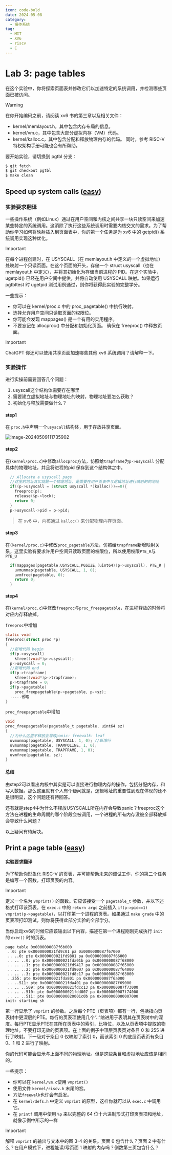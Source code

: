 ```yaml
---
icon: code-bold
date: 2024-05-08
category:
  - 操作系统
tag:
  - MIT
  - XV6
  - riscv
  - C
---
```


# Lab 3: page tables

在这个实验中，你将探索页面表并修改它们以加速特定的系统调用，并检测哪些页面已被访问。

> [!warning]
> 在你开始编码之前，请阅读 xv6 书的第三章以及相关文件：
>
> - kernel/memlayout.h，其中包含内存布局的信息。
> - kernel/vm.c，其中包含大部分虚拟内存（VM）代码。
> - kernel/kalloc.c，其中包含分配和释放物理内存的代码。 同时，参考 RISC-V 特权架构手册可能也会有所帮助。

要开始实验，请切换到 pgtbl 分支：

```bash
$ git fetch 
$ git checkout pgtbl 
$ make clean
```

## Speed up system calls ([easy](https://pdos.csail.mit.edu/6.S081/2023/labs/guidance.html))

### 实验要求翻译

一些操作系统（例如Linux）通过在用户空间和内核之间共享一块只读空间来加速某些特定的系统调用。这消除了执行这些系统调用时需要内核交叉的需求。为了帮助你学习如何将映射插入到页面表中，你的第一个任务是为 xv6 中的 getpid() 系统调用实现这种优化。

> [!important]
>
> 在每个进程创建时，在 USYSCALL（在 memlayout.h 中定义的一个虚拟地址）处映射一个只读页面。在这个页面的开头，存储一个 struct usyscall（也在 memlayout.h 中定义），并将其初始化为存储当前进程的 PID。在这个实验中，ugetpid() 已经在用户空间中提供，并将自动使用 USYSCALL 映射。如果运行 pgtbltest 时 ugetpid 测试用例通过，则你将获得此实验的完整学分。

一些提示：

- 你可以在 kernel/proc.c 中的 proc_pagetable() 中执行映射。 
- 选择允许用户空间只读取页面的权限位。 
- 你可能会发现 mappages() 是一个有用的实用程序。 
- 不要忘记在 allocproc() 中分配和初始化页面。 确保在 freeproc() 中释放页面。

> [!important]
>
> ChatGPT 你还可以使用共享页面加速哪些其他 xv6 系统调用？请解释一下。

### 实验操作

进行实操前需要回答几个问题：

1. usyscall这个结构体需要存在哪里
2. 需要建立虚拟地址与物理地址的映射，物理地址要怎么获取？
3. 初始化与释放需要做什么？

#### step1 

在 `proc.h`中声明一个`usyscall`结构体，用于存放共享页面。

![image-20240509111735902](./assets/image-20240509111735902.png)

#### step2 

在(`kernel/proc.c`)中修改`allocproc`方法，仿照给`trapframe`为`p->usyscall` 分配具体的物理地址，并且将进程的pid 保存到这个结构体之中。

```c
  // Allocate a usyscall page
  //这里的地址其实就是一个物理地址，是需要在用户页表中与逻辑地址进行映射的的地址
  if((p->usyscall = (struct usyscall *)kalloc())==0){
    freeproc(p);
    release(&p->lock);
    return 0;
  }
  p->usyscall->pid = p->pid;
```

> 在 xv6 中，内核通过 `kalloc()` 来分配物理内存页面。

#### step3

在`(kernel/proc.c)`中修改`proc_pagetable`方法，仿照给`trapframe`新增映射关系，这里实验有要求许用户空间只读取页面的权限位，所以使用权限`PTE_R`与`PTE_U`

```c
  if(mappages(pagetable,USYSCALL,PGSIZE,(uint64)(p->usyscall), PTE_R | PTE_U) < 0){
    uvmunmap(pagetable, USYSCALL, 1, 0);
    uvmfree(pagetable, 0);
    return 0;
  }
```

#### step4

在(`kernel/proc.c`)中修改`freeproc`与`proc_freepagetable`，在进程释放的时候将对应内存释放掉。

`freeproc`中增加

```c
static void
freeproc(struct proc *p)
{
  //新增代码 begin
  if(p->usyscall)
    kfree((void*)p->usyscall);
  p->usyscall = 0;
  //新增代码 end
  if(p->trapframe)
    kfree((void*)p->trapframe);
  p->trapframe = 0;
  if(p->pagetable)
    proc_freepagetable(p->pagetable, p->sz);
  .....省略
}
```

`proc_freepagetable`中增加

```c
void
proc_freepagetable(pagetable_t pagetable, uint64 sz)
{
  //为什么这里不释放会导致panic: freewalk: leaf
  uvmunmap(pagetable, USYSCALL, 1, 0); //新增行
  uvmunmap(pagetable, TRAMPOLINE, 1, 0);
  uvmunmap(pagetable, TRAPFRAME, 1, 0);
  uvmfree(pagetable, sz);
}

```

#### 总结

由step2可以看出内核中其实是可以直接进行物理内存的操作，包括分配内存，和写入数据。那么这里就有个人有个疑问就是，逻辑地址的重要性到现在体现的还不是很明显，这个问题还有待回答。

还有就是step4中为什么不释放USYSCALL所在内存会导致panic？freeproc这个方法在进程的生命周期的哪个阶段会被调用，一个进程的所有内存没被全部释放掉会导致什么问题？

以上疑问有待解决。

## Print a page table ([easy](https://pdos.csail.mit.edu/6.S081/2022/labs/guidance.html))

#### 实验要求翻译

为了帮助你形象化 RISC-V 的页表，并可能帮助未来的调试工作，你的第二个任务是编写一个函数，打印页表的内容。

> [!important]
>
> 定义一个名为 `vmprint()` 的函数。它应该接受一个 `pagetable_t` 参数，并以下述格式打印该页表。在 `exec.c` 中的 `return argc` 之前插入 `if(p->pid==1) vmprint(p->pagetable)`，以打印第一个进程的页表。如果通过 `make grade` 中的页表项打印测试，则你将获得此部分实验的全部学分。

当你启动xv6的时候它应该输出以下内容，描述在第一个进程刚刚完成执行 `init` 的 `exec()` 时的页表。

```
page table 0x0000000087f6b000
 ..0: pte 0x0000000021fd9c01 pa 0x0000000087f67000
 .. ..0: pte 0x0000000021fd9801 pa 0x0000000087f66000
 .. .. ..0: pte 0x0000000021fda01b pa 0x0000000087f68000
 .. .. ..1: pte 0x0000000021fd9417 pa 0x0000000087f65000
 .. .. ..2: pte 0x0000000021fd9007 pa 0x0000000087f64000
 .. .. ..3: pte 0x0000000021fd8c17 pa 0x0000000087f63000
 ..255: pte 0x0000000021fda801 pa 0x0000000087f6a000
 .. ..511: pte 0x0000000021fda401 pa 0x0000000087f69000
 .. .. ..509: pte 0x0000000021fdcc13 pa 0x0000000087f73000
 .. .. ..510: pte 0x0000000021fdd007 pa 0x0000000087f74000
 .. .. ..511: pte 0x0000000020001c0b pa 0x0000000080007000
init: starting sh
```

第一行显示了 `vmprint` 的参数。之后每个PTE（页表项）都有一行，包括指向页表树中更深层的PTE。每行的页表项使用几个“..”缩进用于表明其在页表树中的深度。每行PTE显示PTE在其所在页表中的索引，比特位，以及从页表项中提取的物理地址。不要打印无效的页表项。在上面的例子中顶层页表页对条目 0 和 255 进行了映射。下一级对于条目 0 仅映射了索引 0，而该索引 0 的底层页表页有条目 0、1 和 2 进行了映射。

你的代码可能会显示与上面不同的物理地址。但是这些条目和虚拟地址应该是相同的。

一些提示：

- 你可以在 `kernel/vm.c`使用 `vmprint()`
- 使用文件 `kernel/riscv.h` 末尾的宏。
- 方法`freewalk`也许会有启发。
- 在 `kernel/defs.h` 中定义 `vmprint` 的原型，这样你就可以从 `exec.c` 中调用它。
- 在 `printf` 调用中使用 `%p` 来以完整的 64 位十六进制形式打印页表项和地址，就像示例中所示的一样

> [!important]
>
> 解释 `vmprint` 的输出与文本中的图 3-4 的关系。页面 0 包含什么？页面 2 中有什么？在用户模式下，进程能读/写页面 1 映射的内存吗？倒数第三页包含什么？